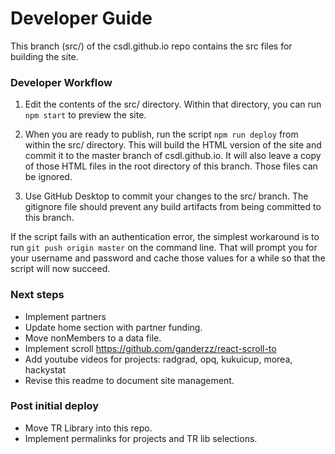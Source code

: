 # Developer Guide

This branch (src/) of the csdl.github.io repo contains the src files for building the site.

### Developer Workflow

  1. Edit the contents of the src/ directory. Within that directory, you can run `npm start` to preview the site.

  2. When you are ready to publish, run the script `npm run deploy` from within the src/ directory. This will build the HTML version of the site and commit it to the master branch of csdl.github.io.  It will also leave a copy of those HTML files in the root directory of this branch. Those files can be ignored.

  3. Use GitHub Desktop to commit your changes to the src/ branch.  The gitignore file should prevent any build artifacts from being committed to this branch.

If the script fails with an authentication error, the simplest workaround is to run `git push origin master` on the command line. That will prompt you for your username and password and cache those values for a while so that the script will now succeed.

### Next steps

  * Implement partners
  * Update home section with partner funding.
  * Move nonMembers to a data file.
  * Implement scroll https://github.com/ganderzz/react-scroll-to
  * Add youtube videos for projects: radgrad, opq, kukuicup, morea, hackystat
  * Revise this readme to document site management.

### Post initial deploy

  * Move TR Library into this repo.
  * Implement permalinks for projects and TR lib selections.
